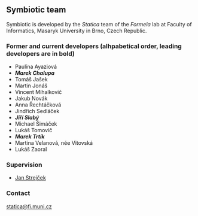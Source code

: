 ## Symbiotic team

Symbiotic is developed by the _Statica_ team of the _Formela_ lab at Faculty of Informatics, Masaryk University in Brno, Czech Republic.

### Former and current developers (alhpabetical order, leading developers are in bold)

* Paulína Ayaziová
* ___Marek Chalupa___
* Tomáš Jašek
* Martin Jonáš
* Vincent Mihalkovič
* Jakub Novák
* Anna Řechtáčková
* Jindřich Sedláček
* ___Jiří Slabý___
* Michael Šimáček
* Lukáš Tomovič
* ___Marek Trtík___
* Martina Velanová, née Vitovská
* Lukáš Zaoral

### Supervision

* [Jan Strejček](https://www.fi.muni.cz/~xstrejc/)

### Contact

<statica@fi.muni.cz>
